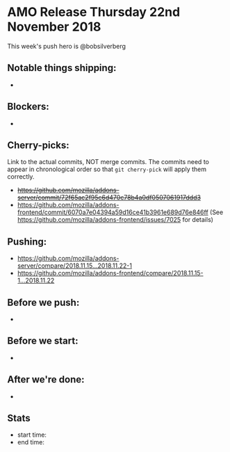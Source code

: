 # AMO Release Thursday 22nd November 2018

This week's push hero is @bobsilverberg

## Notable things shipping:

*

## Blockers:

*

## Cherry-picks:

Link to the actual commits, NOT merge commits. The commits need to appear
in chronological order so that `git cherry-pick` will apply them correctly.

* ~~https://github.com/mozilla/addons-server/commit/72f65ac2f95c6d470c78b4a0df0507061917ddd3~~
* https://github.com/mozilla/addons-frontend/commit/6070a7e04394a59d16ce41b3961e689d76e846ff (See https://github.com/mozilla/addons-frontend/issues/7025 for details)

## Pushing:


* https://github.com/mozilla/addons-server/compare/2018.11.15...2018.11.22-1
* https://github.com/mozilla/addons-frontend/compare/2018.11.15-1...2018.11.22



## Before we push:

*

## Before we start:

*

## After we're done:

*

## Stats

* start time:
* end time:
